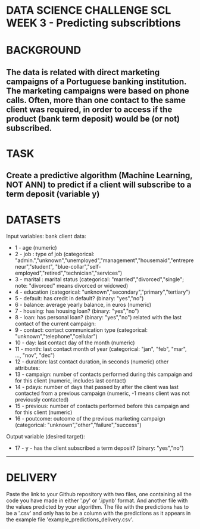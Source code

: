 # DATA SCIENCE CHALLENGE SCL WEEK 3 - Predicting subscribtions

# BACKGROUND

The data is related with direct marketing campaigns of a Portuguese banking institution. 
   The marketing campaigns were based on phone calls. Often, more than one contact to the same client was required, 
   in order to access if the product (bank term deposit) would be (or not) subscribed. 
---
# TASK

Create a predictive algorithm (Machine Learning, NOT ANN) to predict if a client will subscribe to a term deposit (variable y)
--- 
# DATASETS

Input variables:
   bank client data:
   * 1 - age (numeric)
   * 2 - job : type of job (categorical: "admin.","unknown","unemployed","management","housemaid","entrepreneur","student",
                                       "blue-collar","self-employed","retired","technician","services") 
   * 3 - marital : marital status (categorical: "married","divorced","single"; note: "divorced" means divorced or widowed)
   * 4 - education (categorical: "unknown","secondary","primary","tertiary")
   * 5 - default: has credit in default? (binary: "yes","no")
   * 6 - balance: average yearly balance, in euros (numeric) 
   * 7 - housing: has housing loan? (binary: "yes","no")
   * 8 - loan: has personal loan? (binary: "yes","no")
   related with the last contact of the current campaign:
   * 9 - contact: contact communication type (categorical: "unknown","telephone","cellular") 
  * 10 - day: last contact day of the month (numeric)
  * 11 - month: last contact month of year (categorical: "jan", "feb", "mar", ..., "nov", "dec")
  * 12 - duration: last contact duration, in seconds (numeric)
  other attributes:
  * 13 - campaign: number of contacts performed during this campaign and for this client (numeric, includes last contact)
  * 14 - pdays: number of days that passed by after the client was last contacted from a previous campaign (numeric, -1 means client was not previously contacted)
  * 15 - previous: number of contacts performed before this campaign and for this client (numeric)
  * 16 - poutcome: outcome of the previous marketing campaign (categorical: "unknown","other","failure","success")

  Output variable (desired target):
  * 17 - y - has the client subscribed a term deposit? (binary: "yes","no")
  
---
# DELIVERY

Paste the link to your Github repository with two files, one containing all the code you have made in either '.py' or '.ipynb' format. And another file with the values predicted by your algorithm. The file with the predictions has to be a '.csv' and only has to be a column with the predictions as it appears in the example file 'example_predictions_delivery.csv'.
